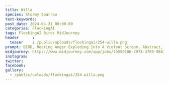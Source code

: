 ```yaml
---
title: Willa
species: Stormy Sparrow
text-keywords: 
post_date: 2024-04-31 00:00:00
categories: FlockingAI
tags: FlockingAI Birds MidJourney 
header      :
  teaser    : /public/uploads/flockingai/254-willa.png
prompt: BIRD, Roaring Anger Exploding Into A Violent Scream, Abstract, artistic creative
midjourney: https://www.midjourney.com/app/jobs/7b550106-7974-4769-9881-2dacb3192118
instagram: 
twitter: 
facebook: 
gallery: 
  - /public/uploads/flockingai/254-willa.png
---
```


